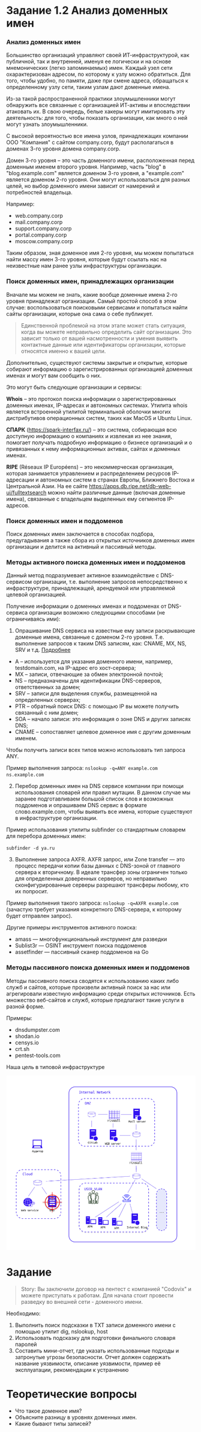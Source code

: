 # Задание 1.2 Анализ доменных имен

### Анализ доменных имен

Большинство организаций управляют своей ИТ-инфраструктурой, как публичной, так и внутренней, именуя ее логически и на основе мнемонических (легко запоминаемых) имен. Каждый узел сети охарактеризован адресом, по которому к узлу можно обратиться. Для того, чтобы удобно, по памяти, даже при смене адреса, обращаться к определенному узлу сети, таким узлам дают доменные имена.

Из-за такой распространенной практики злоумышленники могут обнаружить все связанные с организацией ИТ-активы и впоследствии атаковать их. В свою очередь, белые хакеры могут имитировать эту деятельность: для того, чтобы показать организации, как много о ней могут узнать злоумышленники.

С высокой вероятностью все имена узлов, принадлежащих компании ООО "Компания" с сайтом company.corp, будут располагаться в доменах 3-го уровня домена company.corp. 

Домен 3-го уровня – это часть доменного имени, расположенная перед доменным именем второго уровня. Например, часть "blog" в "blog.example.com" является доменом 3-го уровня, а "example.com" является доменом 2-го уровня. Они могут использоваться для разных целей, но выбор доменного имени зависит от намерений и потребностей владельца.

Например:

- web.company.corp
- mail.company.corp
- support.company.corp
- portal.company.corp
- moscow.company.corp

Таким образом, зная доменное имя 2-го уровня, мы можем попытаться найти массу имен 3-го уровня, которые будут ссылать нас на неизвестные нам ранее узлы инфраструктуры организации.

### Поиск доменных имен, принадлежащих организации

Вначале мы можем не знать, какие вообще доменные имена 2-го уровня принадлежат организации. Самый простой способ в этом случае: воспользоваться поисковыми сервисами и попытаться найти сайты организации, которые она сама о себе публикует. 

> Единственной проблемой на этом этапе может стать ситуация, когда вы можете неправильно определить сайт организации. Это зависит только от вашей насмотренности и умения выявить контактные данные или идентификаторы организации, которые относятся именно к вашей цели.

Дополнительно, существуют системы закрытые и открытые, которые собирают информацию о зарегистрированных организацией доменных именах и могут вам сообщить о них. 

Это могут быть следующие организации и сервисы:

**Whois** – это протокол поиска информации о зарегистрированных доменных именах, IP-адресах и автономных системах. Утилита whois является встроенной утилитой терминальной оболочки многих дистрибутивов операционных систем, таких как MacOS и Ubuntu Linux.

**СПАРК** (https://spark-interfax.ru/) – это система, собирающая всю доступную информацию о компаниях и извлекая из нее знания, помогает получать подробную информацию о бизнесе организаций и о привязанных к нему информационных активах, сайтах и доменных именах.

**RIPE** (Réseaux IP Européens) – это некоммерческая организация, которая занимается управлением и распределением ресурсов IP-адресации и автономных систем в странах Европы, Ближнего Востока и Центральной Азии. На ее сайте https://apps.db.ripe.net/db-web-ui/fulltextsearch можно найти различные данные (включая доменные имена), связанные с владельцем выделенных ему сегментов IP-адресов.

### Поиск доменных имен и поддоменов

Поиск доменных имен заключается в способах подбора, предугадывания а также сбора из открытых источников доменных имен организации и делится на активный и пассивный методы.

### Методы активного поиска доменных имен и поддоменов

Данный метод подразумевает активное взаимодействие с DNS-cервисом организации, т.е. выполнение запросов  непосредственно к инфраструктуре, принадлежащей, арендуемой или управляемой целевой организацией.

Получение информации о доменных именах и поддоменах от DNS-сервиса организации возможно следующими способами (не ограничиваясь ими):

1. Опрашивание DNS сервиса на известные ему записи раскрывающие доменные имена, связанные с доменом 2-го уровня. Т.е. выполнение запросов к таким DNS записям, как: CNAME, MX, NS, SRV и т.д. [Подробнее](https://ru.wikipedia.org/wiki/%D0%A2%D0%B8%D0%BF%D1%8B_%D1%80%D0%B5%D1%81%D1%83%D1%80%D1%81%D0%BD%D1%8B%D1%85_%D0%B7%D0%B0%D0%BF%D0%B8%D1%81%D0%B5%D0%B9_DNS)

- A – используется для указания доменного имени, например, testdomain.com, на IP-адрес его хост-сервера;
- MX – записи, отвечающие за обмен электронной почтой;
- NS – предназначены для идентификации DNS-серверов, ответственных за домен;
- SRV – записи для выделения службы, размещенной на определенных серверах;
- PTR – обратный поиск DNS: с помощью IP вы можете получить связанный с ним домен;
- SOA – начало записи: это информация о зоне DNS и других записях DNS;
- CNAME – сопоставляет целевое доменное имя с другим доменным именем.

Чтобы получить записи всех типов можно использовать тип запроса ANY.

Пример выполнения запроса: `nslookup -q=ANY example.com ns.example.com`

2. Перебор доменных имен на DNS сервисе компании при помощи использования словарей или правил мутации. В данном случае мы заранее подготавливаем большой список слов и возможных поддоменов и опрашиваем DNS сервис в формате слово.example.com, чтобы выявить все имена, которые существуют в инфраструктуре организации.

Пример использования утилиты subfinder со стандартным словарем для перебора доменных имен:  

`subfinder -d ya.ru`

3. Выполнение запроса AXFR. AXFR запрос, или Zone transfer — это процесс передачи копии базы данных с DNS-зоной от главного сервера к вторичному. В идеале трансфер зоны ограничен только для определенных доверенных серверов, но неправильно сконфигурированные серверы разрешают трансферы любому, кто их попросит.

Пример выполнения такого запроса: `nslookup -q=AXFR example.com` (зачастую требует указания конкретного DNS-сервера, к которому будет отправлен запрос).

Другие примеры инструментов активного поиска:

- amass — многофункциональный инструмент для разведки
- Sublist3r — OSINT инструмент поиска поддоменов 
- assetfinder — пассивный сканер поддоменов на Go

### Методы пассивного поиска доменных имен и поддоменов

Методы пассивного поиска сводятся к использованию каких либо служб и сайтов, которые произвели активный поиск за нас или агрегировали известную информацию среди открытых источников. Есть множество веб-сайтов и служб, которые предлагают такие услуги в разной форме. 

Примеры:

- dnsdumpster.com
- shodan.io
- censys.io
- crt.sh
- pentest-tools.com

Наша цель в типовой инфраструктуре

![Типовая инфраструктура](<1-2.png>)

# Задание

> Story: Вы заключили договор на пентест с компанией "Codovix" и можете приступать к работам. Для начала стоит провести разведку во внешней сети - доменного имени. 

Необходимо:
1. Выполнить поиск подсказки в ТХТ записи доменного имени с помощью утилит dig, nslookup, host
2. Использовать подсказку для подготовки финального словаря паролей
3. Составить мини-отчет, где указать использованные подходы и затронутые угрозы безопасности. Отчет должен содержать название уязвимости, описание уязвимости, пример её эксплуатации, рекомендации к устранению

# Теоретические вопросы

- Что такое доменное имя?
- Объясните разницу в уровнях доменных имен.
- Какие бывают типы записей?